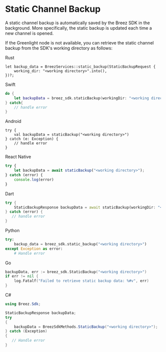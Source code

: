 # Static Channel Backup

A static channel backup is automatically saved by the Breez SDK in the background. More specifically, the static backup is updated
each time a new channel is opened.

If the Greenlight node is not available, you can retrieve the static channel backup from the SDK's working directory as follows:

<custom-tabs category="lang">
<div slot="title">Rust</div>
<section>

```rust,ignore
let backup_data = BreezServices::static_backup(StaticBackupRequest {
    working_dir: "<working directory>".into(),
})?;
```

</section>

<div slot="title">Swift</div>
<section>

```swift
do {
    let backupData = breez_sdk.staticBackup(workingDir: "<working directory>");    
} catch{
    // handle error
}
```

</section>

<div slot="title">Android</div>
<section>

```kotlin,ignore
try {
    val backupData = staticBackup("<working directory>")
} catch (e: Exception) {
    // handle error
}
```

</section>

<div slot="title">React Native</div>
<section>

```typescript
try {
    let backupData = await staticBackup("<working directory>");
} catch (error) {
    console.log(error)
}
```

</section>

<div slot="title">Dart</div>
<section>

```dart
try {
    StaticBackupResponse backupData = await staticBackup(workingDir: "<working directory>");
} catch (error) {
   // handle error
}
```
</section>

<div slot="title">Python</div>
<section>

```python
try:
    backup_data = breez_sdk.static_backup("<working directory>")    
except Exception as error:
    # Handle error
```
</section>

<div slot="title">Go</div>
<section>

```go
backupData, err := breez_sdk.StaticBackup("<working directory>")
if err != nil {
    log.Fatalf("Failed to retrieve static backup data: %#v", err)
}
```
</section>

<div slot="title">C#</div>
<section>

```cs
using Breez.Sdk;

StaticBackupResponse backupData;
try 
{
    backupData = BreezSdkMethods.StaticBackup("<working directory>");  
} catch (Exception) 
{
   // Handle error
}
```
</section>
</custom-tabs>
